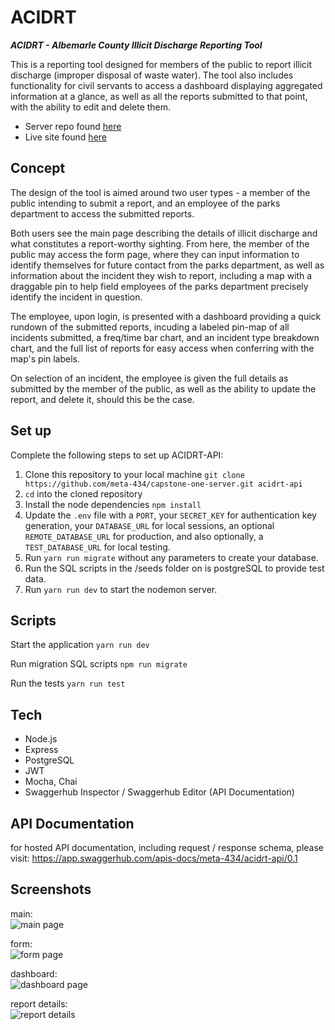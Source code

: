 # ACIDRT

**_ACIDRT - Albemarle County Illicit Discharge Reporting Tool_**

This is a reporting tool designed for members of the public to report illicit discharge (improper disposal
of waste water). The tool also includes functionality for civil servants to access
a dashboard displaying aggregated information at a glance, as well as all the reports
submitted to that point, with the ability to edit and delete them.

- Server repo found [here](https://github.com/meta-434/acidrt-api)
- Live site found [here](https://acidrt.alex-hapgood.info/)

## Concept

The design of the tool is aimed around two user types - a member of the public intending to submit a report,
and an employee of the parks department to access the submitted reports.

Both users see the main page describing the details of illicit discharge and what constitutes a report-worthy
sighting. From here, the member of the public may access the form page, where they can input information to identify
themselves for future contact from the parks department, as well as information about the incident they wish to report,
including a map with a draggable pin to help field employees of the parks department precisely identify the incident in
question.

The employee, upon login, is presented with a dashboard providing a quick rundown of the submitted reports, incuding
a labeled pin-map of all incidents submitted, a freq/time bar chart, and an incident type breakdown chart, and the full
list of reports for easy access when conferring with the map's pin labels.

On selection of an incident, the employee is given the full details as submitted by the member of the public, as well
as the ability to update the report, and delete it, should this be the case.

## Set up

Complete the following steps to set up ACIDRT-API:

1. Clone this repository to your local machine `git clone https://github.com/meta-434/capstone-one-server.git acidrt-api`
2. `cd` into the cloned repository
3. Install the node dependencies `npm install`
4. Update the `.env` file with a `PORT`, your `SECRET_KEY` for authentication key generation, your `DATABASE_URL` for
   local sessions, an optional `REMOTE_DATABASE_URL` for production, and also optionally, a `TEST_DATABASE_URL` for local testing.
5. Run `yarn run migrate` without any parameters to create your database.
6. Run the SQL scripts in the /seeds folder on is postgreSQL to provide test data.
7. Run `yarn run dev` to start the nodemon server.

## Scripts

Start the application `yarn run dev`

Run migration SQL scripts `npm run migrate`

Run the tests `yarn run test`

## Tech

- Node.js
- Express
- PostgreSQL
- JWT
- Mocha, Chai
- Swaggerhub Inspector / Swaggerhub Editor (API Documentation)

## API Documentation

for hosted API documentation, including request / response schema,
please visit: https://app.swaggerhub.com/apis-docs/meta-434/acidrt-api/0.1

## Screenshots

main:
<br />
![main page](src/images/main.png "main page")

form:
<br />
![form page](src/images/form.png "form page")

dashboard:
<br />
![dashboard page](src/images/dashboard.png "dashboard page")

report details:
<br />
![report details](src/images/report_details.png "report details")
